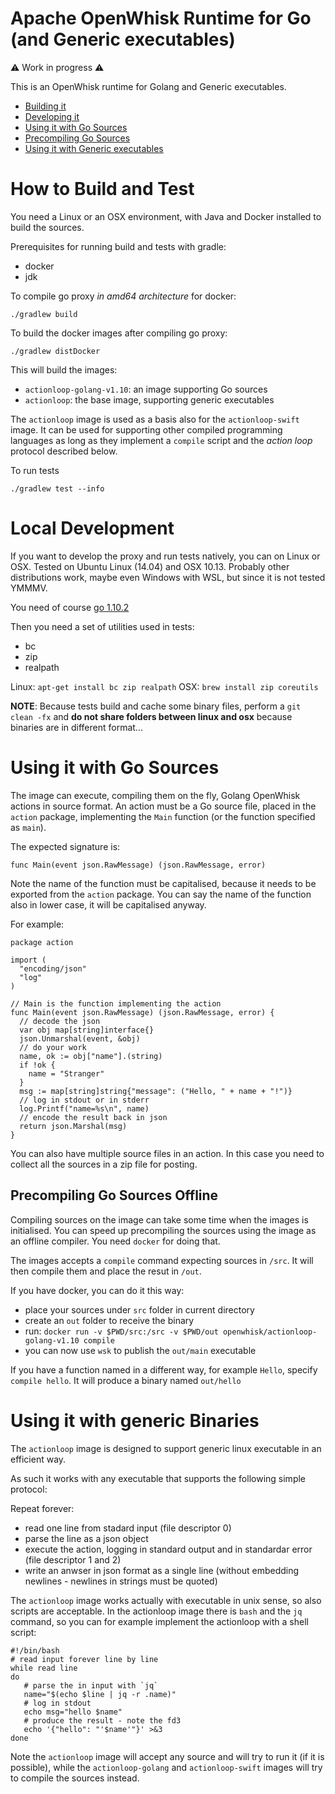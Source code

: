 <!--
#
# Licensed to the Apache Software Foundation (ASF) under one or more
# contributor license agreements.  See the NOTICE file distributed with
# this work for additional information regarding copyright ownership.
# The ASF licenses this file to You under the Apache License, Version 2.0
# (the "License"); you may not use this file except in compliance with
# the License.  You may obtain a copy of the License at
#
#     http://www.apache.org/licenses/LICENSE-2.0
#
# Unless required by applicable law or agreed to in writing, software
# distributed under the License is distributed on an "AS IS" BASIS,
# WITHOUT WARRANTIES OR CONDITIONS OF ANY KIND, either express or implied.
# See the License for the specific language governing permissions and
# limitations under the License.
#
-->

# Apache OpenWhisk Runtime for Go (and Generic executables)

:warning: Work in progress :warning:

This is an OpenWhisk runtime for Golang and Generic executables.

- [Building it](#building)
- [Developing it](#development)
- [Using it with Go Sources](#gosources)
- [Precompiling Go Sources](#precompile)
- [Using it with Generic executables](#generic)

<a name="building"/>

# How to Build and Test

You need a Linux or an OSX environment, with Java and Docker installed to build the sources.

Prerequisites for running build and tests with gradle:

- docker
- jdk


To compile go proxy *in amd64 architecture* for docker:

```
./gradlew build
```

To build the docker images after compiling go proxy:

```
./gradlew distDocker
```

This will build the images:

* `actionloop-golang-v1.10`: an image supporting  Go sources
* `actionloop`: the base image, supporting generic executables

The `actionloop` image is used as a basis also for the `actionloop-swift` image. It can be used for supporting other compiled programming languages as long as they implement a `compile` script and the *action loop* protocol described below.

To run tests
```
./gradlew test --info
```
<a name="development"/>

# Local Development

If you want to develop the proxy and run tests natively, you can on Linux or OSX.
Tested on Ubuntu Linux (14.04) and OSX 10.13. Probably other distributions work, maybe even Windows with WSL, but since it is not tested YMMMV.

You need of course [go 1.10.2](https://golang.org/doc/install)

Then you need a set of utilities used in tests:

- bc
- zip
- realpath

Linux: `apt-get install bc zip realpath`
OSX: `brew install zip coreutils`

**NOTE**: Because tests build and cache some binary files, perform a `git clean -fx` and **do not share folders between linux and osx** because binaries are in different format...


<a name="gosources"/>

# Using it with Go Sources

The image can execute, compiling them on the fly, Golang OpenWhisk actions in source format. An action must be a Go source file, placed in the `action` package, implementing the `Main` function (or the function specified as `main`).

The expected signature is:

`func Main(event json.RawMessage) (json.RawMessage, error)`

Note the name of the function must be capitalised, because it needs to be exported from the `action` package. You can say the name of the function also in lower case, it will be capitalised anyway.

For example:

```
package action

import (
  "encoding/json"
  "log"
)

// Main is the function implementing the action
func Main(event json.RawMessage) (json.RawMessage, error) {
  // decode the json
  var obj map[string]interface{}
  json.Unmarshal(event, &obj)
  // do your work
  name, ok := obj["name"].(string)
  if !ok {
    name = "Stranger"
  }
  msg := map[string]string{"message": ("Hello, " + name + "!")}
  // log in stdout or in stderr
  log.Printf("name=%s\n", name)
  // encode the result back in json
  return json.Marshal(msg)
}
```

You can also have multiple source files in an action. In this case you need to collect all the sources  in a zip file for posting.

<a name="precompile"/>

## Precompiling Go Sources Offline

Compiling sources on the image can take some time when the images is initialised. You can speed up precompiling the sources using the image as an offline compiler. You need `docker` for doing that.

The images accepts a `compile` command expecting sources in `/src`. It will then compile them and place the resut in `/out`.

If you have docker, you can do it this way:

- place your sources under `src` folder in current directory
- create an `out` folder to receive the binary
- run: `docker run -v $PWD/src:/src -v $PWD/out openwhisk/actionloop-golang-v1.10 compile`
- you can now use `wsk` to publish the `out/main` executable

If you have a function named in a different way, for example `Hello`, specify `compile hello`. It will produce a binary named `out/hello`

<a name="generic"/>

# Using it with generic Binaries

The `actionloop` image is designed to support generic linux executable in an efficient way.

As such it works with any executable that supports the following simple protocol:

Repeat forever:
- read one line from stadard input (file descriptor 0)
- parse the line as a json object
- execute the action, logging in standard output and in standardar error (file descriptor 1 and 2)
- write an anwser in json format as a single line (without embedding newlines - newlines in strings must be quoted)

The `actionloop` image works actually with executable in unix sense, so also scripts are acceptable. In the actionloop image there is `bash` and the `jq` command, so you can for example implement the actionloop with a shell script:

```
#!/bin/bash
# read input forever line by line
while read line
do
   # parse the in input with `jq`
   name="$(echo $line | jq -r .name)"
   # log in stdout
   echo msg="hello $name"
   # produce the result - note the fd3
   echo '{"hello": "'$name'"}' >&3
done
```

Note the `actionloop` image will accept any source and will try to run it (if it is possible), while the `actionloop-golang` and `actionloop-swift` images will try to compile the sources instead.
